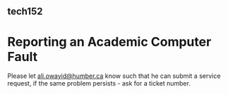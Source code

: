 ## tech152
# Reporting an Academic Computer Fault
Please let ali.owayid@humber.ca know such that he can submit a service request, if the same problem persists - ask for a ticket number.

